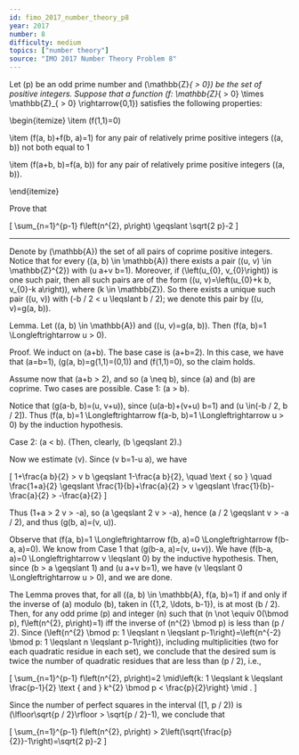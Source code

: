 ```yaml
---
id: fimo_2017_number_theory_p8
year: 2017
number: 8
difficulty: medium
topics: ["number theory"]
source: "IMO 2017 Number Theory Problem 8"
---
```


Let \(p\) be an odd prime number and \(\mathbb{Z}_{ > 0}\) be the set of positive integers. Suppose that a function \(f: \mathbb{Z}_{ > 0} \times \mathbb{Z}_{ > 0} \rightarrow\{0,1\}\) satisfies the following properties:

\begin{itemize}
 \item \(f(1,1)=0\)

 \item \(f(a, b)+f(b, a)=1\) for any pair of relatively prime positive integers \((a, b)\) not both equal to 1

 \item \(f(a+b, b)=f(a, b)\) for any pair of relatively prime positive integers \((a, b)\).

\end{itemize}

Prove that

\[
\sum_{n=1}^{p-1} f\left(n^{2}, p\right) \geqslant \sqrt{2 p}-2
\]

---
Denote by \(\mathbb{A}\) the set of all pairs of coprime positive integers. Notice that for every \((a, b) \in \mathbb{A}\) there exists a pair \((u, v) \in \mathbb{Z}^{2}\) with \(u a+v b=1\). Moreover, if \(\left(u_{0}, v_{0}\right)\) is one such pair, then all such pairs are of the form \((u, v)=\left(u_{0}+k b, v_{0}-k a\right)\), where \(k \in \mathbb{Z}\). So there exists a unique such pair \((u, v)\) with \(-b / 2 < u \leqslant b / 2\); we denote this pair by \((u, v)=g(a, b)\).

Lemma. Let \((a, b) \in \mathbb{A}\) and \((u, v)=g(a, b)\). Then \(f(a, b)=1 \Longleftrightarrow u > 0\).

Proof. We induct on \(a+b\). The base case is \(a+b=2\). In this case, we have that \(a=b=1\), \(g(a, b)=g(1,1)=(0,1)\) and \(f(1,1)=0\), so the claim holds.

Assume now that \(a+b > 2\), and so \(a \neq b\), since \(a\) and \(b\) are coprime. Two cases are possible. Case 1: \(a > b\).

Notice that \(g(a-b, b)=(u, v+u)\), since \(u(a-b)+(v+u) b=1\) and \(u \in(-b / 2, b / 2]\). Thus \(f(a, b)=1 \Longleftrightarrow f(a-b, b)=1 \Longleftrightarrow u > 0\) by the induction hypothesis.

Case 2: \(a < b\). (Then, clearly, \(b \geqslant 2\).)

Now we estimate \(v\). Since \(v b=1-u a\), we have

\[
1+\frac{a b}{2} > v b \geqslant 1-\frac{a b}{2}, \quad \text { so } \quad \frac{1+a}{2} \geqslant \frac{1}{b}+\frac{a}{2} > v \geqslant \frac{1}{b}-\frac{a}{2} > -\frac{a}{2}
\]

Thus \(1+a > 2 v > -a\), so \(a \geqslant 2 v > -a\), hence \(a / 2 \geqslant v > -a / 2\), and thus \(g(b, a)=(v, u)\).

Observe that \(f(a, b)=1 \Longleftrightarrow f(b, a)=0 \Longleftrightarrow f(b-a, a)=0\). We know from Case 1 that \(g(b-a, a)=(v, u+v)\). We have \(f(b-a, a)=0 \Longleftrightarrow v \leqslant 0\) by the inductive hypothesis. Then, since \(b > a \geqslant 1\) and \(u a+v b=1\), we have \(v \leqslant 0 \Longleftrightarrow u > 0\), and we are done.

The Lemma proves that, for all \((a, b) \in \mathbb{A}, f(a, b)=1\) if and only if the inverse of \(a\) modulo \(b\), taken in \(\{1,2, \ldots, b-1\}\), is at most \(b / 2\). Then, for any odd prime \(p\) and integer \(n\) such that \(n \not \equiv 0(\bmod p), f\left(n^{2}, p\right)=1\) iff the inverse of \(n^{2} \bmod p\) is less than \(p / 2\). Since \(\left\{n^{2} \bmod p: 1 \leqslant n \leqslant p-1\right\}=\left\{n^{-2} \bmod p: 1 \leqslant n \leqslant p-1\right\}\), including multiplicities (two for each quadratic residue in each set), we conclude that the desired sum is twice the number of quadratic residues that are less than \(p / 2\), i.e.,

\[
\sum_{n=1}^{p-1} f\left(n^{2}, p\right)=2 \mid\left\{k: 1 \leqslant k \leqslant \frac{p-1}{2} \text { and } k^{2} \bmod p < \frac{p}{2}\right\} \mid .
\]

Since the number of perfect squares in the interval \([1, p / 2)\) is \(\lfloor\sqrt{p / 2}\rfloor > \sqrt{p / 2}-1\), we conclude that

\[
\sum_{n=1}^{p-1} f\left(n^{2}, p\right) > 2\left(\sqrt{\frac{p}{2}}-1\right)=\sqrt{2 p}-2
\]
